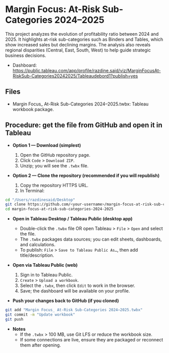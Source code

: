 # Margin Focus: At-Risk Sub-Categories 2024–2025

This project analyzes the evolution of profitability ratio between 2024 and 2025. It highlights at-risk sub-categories such as Binders and Tables, which show increased sales but declining margins. The analysis also reveals regional disparities (Central, East, South, West) to help guide strategic business decisions.

- Dashboard: https://public.tableau.com/app/profile/razdine.said/viz/MarginFocusAt-RiskSub-Categories20242025/Tableaudebord1?publish=yes

## Files
- Margin Focus_ At-Risk Sub-Categories 2024–2025.twbx: Tableau workbook package.

## Procedure: get the file from GitHub and open it in Tableau

- **Option 1 — Download (simplest)**
  1. Open the GitHub repository page.
  2. Click `Code` > `Download ZIP`.
  3. Unzip; you will see the `.twbx` file.

- **Option 2 — Clone the repository (recommended if you will republish)**
  1. Copy the repository HTTPS URL.
  2. In Terminal:

```bash
cd "/Users/razdinesaid/Desktop"
git clone https://github.com/<your-username>/margin-focus-at-risk-sub-categories-2024-2025.git
cd margin-focus-at-risk-sub-categories-2024-2025
```

- **Open in Tableau Desktop / Tableau Public (desktop app)**
  - Double-click the `.twbx` file OR open Tableau > `File` > `Open` and select the file.
  - The `.twbx` packages data sources; you can edit sheets, dashboards, and calculations.
  - To publish: `File` > `Save to Tableau Public As…`, then add title/description.

- **Open via Tableau Public (web)**
  1. Sign in to Tableau Public.
  2. `Create` > `Upload a workbook`.
  3. Select the `.twbx`, then click `Edit` to work in the browser.
  4. Save; the dashboard will be available on your profile.

- **Push your changes back to GitHub (if you cloned)**

```bash
git add "Margin Focus_ At-Risk Sub-Categories 2024–2025.twbx"
git commit -m "Update workbook"
git push
```

- **Notes**
  - If the `.twbx` > 100 MB, use Git LFS or reduce the workbook size.
  - If some connections are live, ensure they are packaged or reconnect them after opening.
